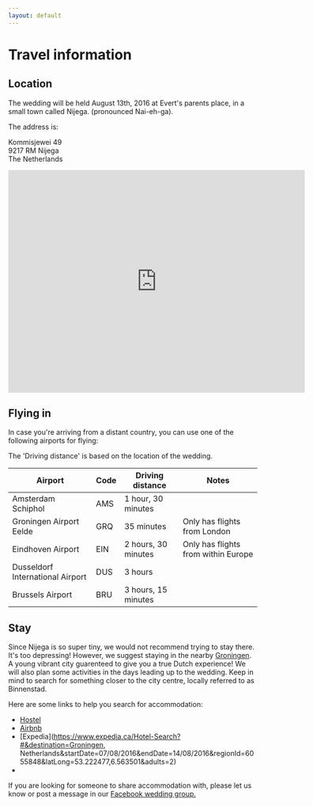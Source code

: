 ```yaml
---
layout: default
---
```


Travel information
==================

Location
--------

The wedding will be held August 13th, 2016 at Evert's parents place, in a small town called Nijega. (pronounced Nai-eh-ga).

The address is:

Kommisjewei 49  
9217 RM Nijega  
The Netherlands

<iframe src="https://www.google.com/maps/embed?pb=!1m18!1m12!1m3!1d598.3349925081558!2d6.03186361661876!3d53.13999290523614!2m3!1f0!2f0!3f0!3m2!1i1024!2i768!4f13.1!3m3!1m2!1s0x47c85168bb8a331b%3A0xf033d55061b8b302!2sKommisjewei+49%2C+9217+RM+Nijega%2C+Netherlands!5e0!3m2!1sen!2sca!4v1455155123240" width="600" height="450" frameborder="0" style="border:0" allowfullscreen></iframe>


Flying in
---------

In case you're arriving from a distant country, you can use one of the following airports for flying:

The 'Driving distance' is based on the location of the wedding.


| Airport                          | Code     | Driving distance    | Notes                               |
| -------------------------------- | -------- | ------------------- | ----------------------------------- |
| Amsterdam Schiphol               | AMS      | 1 hour, 30 minutes  |                                     |
| Groningen Airport Eelde          | GRQ      | 35 minutes          | Only has flights from London        |
| Eindhoven Airport                | EIN      | 2 hours, 30 minutes | Only has flights from within Europe |
| Dusseldorf International Airport | DUS      | 3 hours             |                                     |
| Brussels Airport                 | BRU      | 3 hours, 15 minutes |                                     |


Stay
----

Since Nijega is so super tiny, we would not recommend trying to stay there. It's too depressing!
However, we suggest staying in the nearby [Groningen](https://en.wikipedia.org/wiki/Groningen). A young vibrant city guarenteed to give you a true Dutch experience! We will also plan some activities in the days leading up to the wedding. Keep in mind to search for something closer to the city centre, locally referred to as Binnenstad.

Here are some links to help you search for accommodation:

* [Hostel](http://www.hostelbookers.com/property/42097/arr/2016-08-05/ngt/10/ppl/1/?sc_pos=1)
* [Airbnb](https://www.airbnb.ca/s/Groningen--Netherlands?guests=2&checkin=05-08-2016&checkout=15-08-2016&ss_id=1bdybzrh&ss_preload=true&source=bb)
* [Expedia](https://www.expedia.ca/Hotel-Search?#&destination=Groningen, Netherlands&startDate=07/08/2016&endDate=14/08/2016&regionId=6055848&latLong=53.222477,6.563501&adults=2)
* 
If you are looking for someone to share accommodation with, please let us know or post a message in our [Facebook wedding group.](https://www.facebook.com/groups/roxyevert/)




